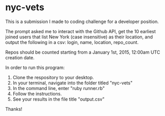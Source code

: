 # nyc-vets

This is a submission I made to coding challenge for a developer position.

The prompt asked me to interact with the Github API, get the 10 earliest joined users that list New York (case insensitive) as their location, and output the following in a csv: login, name, location, repo_count.

Repos should be counted starting from a January 1st, 2015, 12:00am UTC creation date.

In order to run this program:

  1. Clone the respository to your desktop.
  2. In your terminal, navigate into the folder titled "nyc-vets"
  3. In the command line, enter "ruby runner.rb"
  4. Follow the instructions.
  5. See your results in the file title "output.csv"

Thanks!